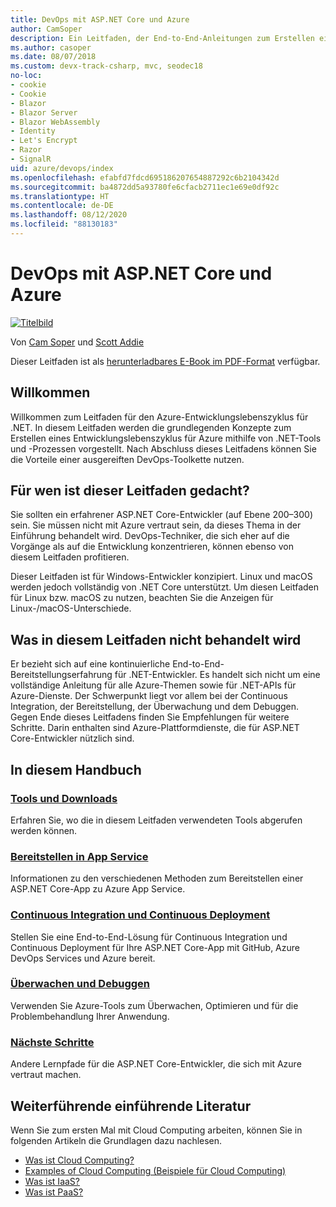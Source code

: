 ```yaml
---
title: DevOps mit ASP.NET Core und Azure
author: CamSoper
description: Ein Leitfaden, der End-to-End-Anleitungen zum Erstellen einer DevOps-Pipeline für eine in Azure gehostete ASP.NET Core-App bereitstellt.
ms.author: casoper
ms.date: 08/07/2018
ms.custom: devx-track-csharp, mvc, seodec18
no-loc:
- cookie
- Cookie
- Blazor
- Blazor Server
- Blazor WebAssembly
- Identity
- Let's Encrypt
- Razor
- SignalR
uid: azure/devops/index
ms.openlocfilehash: efabfd7fdcd695186207654887292c6b2104342d
ms.sourcegitcommit: ba4872dd5a93780fe6cfacb2711ec1e69e0df92c
ms.translationtype: HT
ms.contentlocale: de-DE
ms.lasthandoff: 08/12/2020
ms.locfileid: "88130183"
---
```

# <a name="devops-with-aspnet-core-and-azure"></a>DevOps mit ASP.NET Core und Azure

[![Titelbild](./media/cover-large.png)](https://aka.ms/devopsbook)

Von [Cam Soper](https://twitter.com/camsoper) und [Scott Addie](https://twitter.com/scottaddie)

Dieser Leitfaden ist als [herunterladbares E-Book im PDF-Format](https://aka.ms/devopsbook) verfügbar.

## <a name="welcome"></a>Willkommen 

Willkommen zum Leitfaden für den Azure-Entwicklungslebenszyklus für .NET. In diesem Leitfaden werden die grundlegenden Konzepte zum Erstellen eines Entwicklungslebenszyklus für Azure mithilfe von .NET-Tools und -Prozessen vorgestellt. Nach Abschluss dieses Leitfadens können Sie die Vorteile einer ausgereiften DevOps-Toolkette nutzen.

## <a name="who-this-guide-is-for"></a>Für wen ist dieser Leitfaden gedacht?

Sie sollten ein erfahrener ASP.NET Core-Entwickler (auf Ebene 200–300) sein. Sie müssen nicht mit Azure vertraut sein, da dieses Thema in der Einführung behandelt wird. DevOps-Techniker, die sich eher auf die Vorgänge als auf die Entwicklung konzentrieren, können ebenso von diesem Leitfaden profitieren.

Dieser Leitfaden ist für Windows-Entwickler konzipiert. Linux und macOS werden jedoch vollständig von .NET Core unterstützt. Um diesen Leitfaden für Linux bzw. macOS zu nutzen, beachten Sie die Anzeigen für Linux-/macOS-Unterschiede.

## <a name="what-this-guide-doesnt-cover"></a>Was in diesem Leitfaden nicht behandelt wird

Er bezieht sich auf eine kontinuierliche End-to-End-Bereitstellungserfahrung für .NET-Entwickler. Es handelt sich nicht um eine vollständige Anleitung für alle Azure-Themen sowie für .NET-APIs für Azure-Dienste. Der Schwerpunkt liegt vor allem bei der Continuous Integration, der Bereitstellung, der Überwachung und dem Debuggen. Gegen Ende dieses Leitfadens finden Sie Empfehlungen für weitere Schritte. Darin enthalten sind Azure-Plattformdienste, die für ASP.NET Core-Entwickler nützlich sind.

## <a name="whats-in-this-guide"></a>In diesem Handbuch

### <a name="tools-and-downloads"></a>[Tools und Downloads](xref:azure/devops/tools-and-downloads)

Erfahren Sie, wo die in diesem Leitfaden verwendeten Tools abgerufen werden können.

### <a name="deploy-to-app-service"></a>[Bereitstellen in App Service](xref:azure/devops/deploy-to-app-service)

Informationen zu den verschiedenen Methoden zum Bereitstellen einer ASP.NET Core-App zu Azure App Service.

### <a name="continuous-integration-and-deployment"></a>[Continuous Integration und Continuous Deployment](xref:azure/devops/cicd)

Stellen Sie eine End-to-End-Lösung für Continuous Integration und Continuous Deployment für Ihre ASP.NET Core-App mit GitHub, Azure DevOps Services und Azure bereit.

### <a name="monitor-and-debug"></a>[Überwachen und Debuggen](xref:azure/devops/monitor)

Verwenden Sie Azure-Tools zum Überwachen, Optimieren und für die Problembehandlung Ihrer Anwendung.

### <a name="next-steps"></a>[Nächste Schritte](xref:azure/devops/next-steps)

Andere Lernpfade für die ASP.NET Core-Entwickler, die sich mit Azure vertraut machen.

## <a name="additional-introductory-reading"></a>Weiterführende einführende Literatur

Wenn Sie zum ersten Mal mit Cloud Computing arbeiten, können Sie in folgenden Artikeln die Grundlagen dazu nachlesen.

* [Was ist Cloud Computing?](https://azure.microsoft.com/overview/what-is-cloud-computing/)
* [Examples of Cloud Computing (Beispiele für Cloud Computing)](https://azure.microsoft.com/overview/examples-of-cloud-computing/)
* [Was ist IaaS?](https://azure.microsoft.com/overview/what-is-iaas/)
* [Was ist PaaS?](https://azure.microsoft.com/overview/what-is-paas/)
